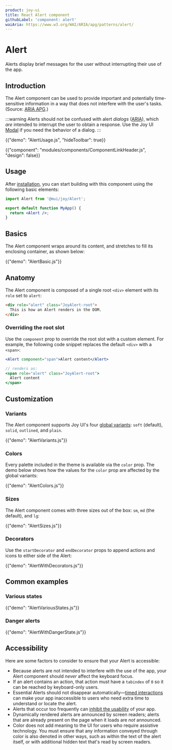 ```yaml
---
product: joy-ui
title: React Alert component
githubLabel: 'component: alert'
waiAria: https://www.w3.org/WAI/ARIA/apg/patterns/alert/
---
```


# Alert

<p class="description">Alerts display brief messages for the user without interrupting their use of the app.</p>

## Introduction

The Alert component can be used to provide important and potentially time-sensitive information in a way that does not interfere with the user's tasks. (Source: [ARIA APG](https://www.w3.org/WAI/ARIA/apg/patterns/alert/).)

:::warning
Alerts should not be confused with alert _dialogs_ ([ARIA](https://www.w3.org/WAI/ARIA/apg/patterns/alertdialog/)), which _are_ intended to interrupt the user to obtain a response.
Use the Joy UI [Modal](https://mui.com/joy-ui/react-modal/) if you need the behavior of a dialog.
:::

{{"demo": "AlertUsage.js", "hideToolbar": true}}

{{"component": "modules/components/ComponentLinkHeader.js", "design": false}}

## Usage

After [installation](/joy-ui/getting-started/installation/), you can start building with this component using the following basic elements:

```jsx
import Alert from '@mui/joy/Alert';

export default function MyApp() {
  return <Alert />;
}
```

## Basics

The Alert component wraps around its content, and stretches to fill its enclosing container, as shown below:

{{"demo": "AlertBasic.js"}}

## Anatomy

The Alert component is composed of a single root `<div>` element with its `role` set to `alert`:

```html
<div role="alert" class="JoyAlert-root">
  This is how an Alert renders in the DOM.
</div>
```

### Overriding the root slot

Use the `component` prop to override the root slot with a custom element.
For example, the following code snippet replaces the default `<div>` with a `<span>`:

```jsx
<Alert component="span">Alert content</Alert>

// renders as:
<span role="alert" class="JoyAlert-root">
  Alert content
</span>
```

## Customization

### Variants

The Alert component supports Joy UI's four [global variants](/joy-ui/main-features/global-variants/): `soft` (default), `solid`, `outlined`, and `plain`.

{{"demo": "AlertVariants.js"}}

### Colors

Every palette included in the theme is available via the `color` prop.
The demo below shows how the values for the `color` prop are affected by the global variants:

{{"demo": "AlertColors.js"}}

### Sizes

The Alert component comes with three sizes out of the box: `sm`, `md` (the default), and `lg`:

{{"demo": "AlertSizes.js"}}

### Decorators

Use the `startDecorator` and `endDecorator` props to append actions and icons to either side of the Alert:

{{"demo": "AlertWithDecorators.js"}}

## Common examples

### Various states

{{"demo": "AlertVariousStates.js"}}

### Danger alerts

{{"demo": "AlertWithDangerState.js"}}

## Accessibility

Here are some factors to consider to ensure that your Alert is accessible:

- Because alerts are not intended to interfere with the use of the app, your Alert component should _never_ affect the keyboard focus.
- If an alert contains an action, that action must have a `tabindex` of `0` so it can be reached by keyboard-only users.
- Essential Alerts should not disappear automatically—[timed interactions](https://www.w3.org/TR/UNDERSTANDING-WCAG20/time-limits-no-exceptions.html) can make your app inaccessible to users who need extra time to understand or locate the alert.
- Alerts that occur too frequently can [inhibit the usability](https://www.w3.org/TR/UNDERSTANDING-WCAG20/time-limits-postponed.html) of your app.
- Dynamically rendered alerts are announced by screen readers; alerts that are already present on the page when it loads are _not_ announced.
- Color does not add meaning to the UI for users who require assistive technology. You must ensure that any information conveyed through color is also denoted in other ways, such as within the text of the alert itself, or with additional hidden text that's read by screen readers.
